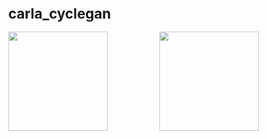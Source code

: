 # carla_cyclegan
<img src='assets/ada.gif' align="right" width=200>
<img src='assets/ori.gif' align="left" width=200>

